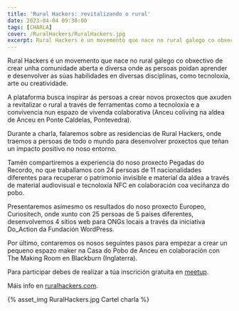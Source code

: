 ```yaml
---
title: 'Rural Hackers: revitalizando o rural'
date: 2023-04-04 09:30:00
tags: [CHARLA]
cover: /RuralHackers/RuralHackers.jpg
excerpt: Rural Hackers é un movemento que nace no rural galego co obxectivo de crear unha comunidade aberta e diversa.
---
```


Rural Hackers é un movemento que nace no rural galego co obxectivo de crear unha comunidade aberta e diversa onde as persoas poidan aprender e desenvolver as súas habilidades en diversas disciplinas, como tecnoloxía, arte ou creatividade.

A plataforma busca inspirar ás persoas a crear novos proxectos que axuden a revitalizar o rural a través de ferramentas como a tecnoloxía e a convivencia nun espazo de vivenda colaborativa (Anceu coliving na aldea de Anceu en Ponte Caldelas, Pontevedra).

Durante a charla, falaremos sobre as residencias de Rural Hackers, onde traemos a persoas de todo o mundo para desenvolver proxectos que teñan un impacto positivo no noso entorno.

Tamén compartiremos a experiencia do noso proxecto Pegadas do Recordo, no que traballamos con 24 persoas de 11 nacionalidades diferentes para recuperar o patrimonio invisible e material da aldea a través de material audiovisual e tecnoloxía NFC en colaboración coa veciñanza do pobo.

Presentaremos asimesmo os resultados do noso proxecto Europeo, Curiositech, onde xunto con 25 persoas de 5 países diferentes, desenvolvemos 4 sitios web para ONGs locais a través da iniciativa Do_Action da Fundación WordPress.

Por último, contaremos os nosos seguintes pasos para empezar a crear un pequeno espazo maker na Casa do Pobo de Anceu en colaboración con The Making Room en Blackburn (Inglaterra).

Para participar debes de realizar a túa inscrición gratuita en [meetup](https://www.meetup.com/aindustriosa/events/292689426/).

Máis info en [ruralhackers.com](http://ruralhackers.com).

{% asset_img RuralHackers.jpg Cartel charla %}